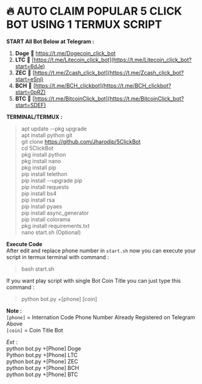 # 🔥 AUTO CLAIM POPULAR 5 CLICK BOT USING 1 TERMUX SCRIPT
 
**START All Bot Below at Telegram :**
1. **Doge** 📲 [https://t.me/Dogecoin_click_bot ](https://t.me/Dogecoin_click_bot?start=mo6x)   
2. **LTC** 📲 [https://t.me/Litecoin_click_bot](https://t.me/Litecoin_click_bot?start=6dJe)  
3. **ZEC** 📲 [https://t.me/Zcash_click_bot](https://t.me/Zcash_click_bot?start=eSni)  
4. **BCH** 📲 [https://t.me/BCH_clickbot](https://t.me/BCH_clickbot?start=0pRZ)  
5. **BTC** 📲 [https://t.me/BitcoinClick_bot](https://t.me/BitcoinClick_bot?start=SDEF)

**TERMINAL/TERMUX :**

> apt update --pkg upgrade  
apt install python git  
git clone https://github.com/Jharodip/5ClickBot    
cd 5ClickBot  
pkg install python  
pkg install nano  
pkg install pip  
pip install telethon  
pip install --upgrade pip  
pip install requests  
pip install bs4  
pip install rsa  
pip install pyaes  
pip install async_generator  
pip install colorama  
pkg install requirements.txt  
nano start.sh (Optional)

**Execute Code**  
After edit and replace phone number in `start.sh` now you can execute your script in termux terminal with command :  
> bash start.sh

If you want play script with single Bot Coin Title you can just type this command :  
> python bot.py +[phone] [coin] 

**Note :**  
 `[phone]` = Internation Code Phone Number Already Registered on Telegram Above  
 `[coin]` = Coin Title Bot  
 
_Ext_ :  
python bot.py +[Phone] Doge  
Python bot.py +[Phone] LTC  
python bot.py +[Phone] ZEC  
python bot.py +[Phone] BCH  
python bot.py +[Phone] BTC  
